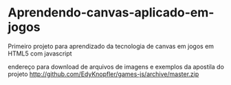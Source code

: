 # Aprendendo-canvas-aplicado-em-jogos
Primeiro projeto para aprendizado da tecnologia de canvas em jogos em HTML5 com javascript

endereço para download de arquivos de imagens e exemplos da apostila do projeto
http://github.com/EdyKnopfler/games-js/archive/master.zip
